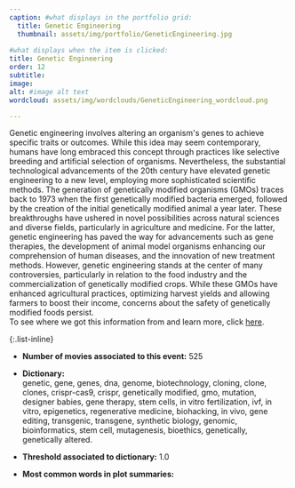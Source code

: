 ```yaml
---
caption: #what displays in the portfolio grid:
  title: Genetic Engineering
  thumbnail: assets/img/portfolio/GeneticEngineering.jpg
  
#what displays when the item is clicked:
title: Genetic Engineering
order: 12
subtitle: 
image: 
alt: #image alt text
wordcloud: assets/img/wordclouds/GeneticEngineering_wordcloud.png

---
```

Genetic engineering involves altering an organism's genes to achieve specific traits or outcomes. While this idea may seem contemporary, humans have long embraced this concept through practices like selective breeding and artificial selection of organisms. Nevertheless, the substantial technological advancements of the 20th century have elevated genetic engineering to a new level, employing more sophisticated scientific methods. The generation of genetically modified organisms (GMOs) traces back to 1973 when the first genetically modified bacteria emerged, followed by the creation of the initial genetically modified animal a year later. These breakthroughs have ushered in novel possibilities across natural sciences and diverse fields, particularly in agriculture and medicine. For the latter, genetic engineering has paved the way for advancements such as gene therapies, the development of animal model organisms enhancing our comprehension of human diseases, and the innovation of new treatment methods. However, genetic engineering stands at the center of many controversies, particularly in relation to the food industry and the commercialization of genetically modified crops. While these GMOs have enhanced agricultural practices, optimizing harvest yields and allowing farmers to boost their income, concerns about the safety of genetically modified foods persist.\
To see where we got this information from and learn more, click [here](https://en.wikipedia.org/wiki/History_of_genetic_engineering).

{:.list-inline} 
- **Number of movies associated to this event:** 525

- **Dictionary:**\
genetic, gene, genes, dna, genome, biotechnology, cloning, clone, clones, crispr-cas9, crispr, genetically modified, gmo, mutation, designer babies, gene therapy, stem cells, in vitro fertilization, ivf, in vitro, epigenetics, regenerative medicine, biohacking, in vivo, gene editing, transgenic, transgene, synthetic biology, genomic, bioinformatics, stem cell, mutagenesis, bioethics, genetically, genetically altered.

- **Threshold associated to dictionary:** 1.0

- **Most common words in plot summaries:** 
